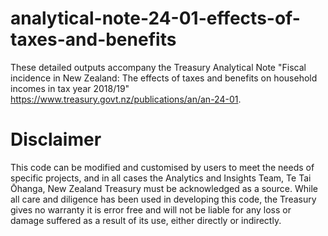 # analytical-note-24-01-effects-of-taxes-and-benefits

These detailed outputs accompany the Treasury Analytical Note "Fiscal incidence in New Zealand: The effects of taxes and benefits on household incomes in tax year 2018/19" https://www.treasury.govt.nz/publications/an/an-24-01.

# Disclaimer

This code can be modified and customised by users to meet the needs of specific projects, and in all cases the Analytics and Insights Team, Te Tai Ōhanga, New Zealand Treasury must be acknowledged as a source. While all care and diligence has been used in developing this code, the Treasury gives no warranty it is error free and will not be liable for any loss or damage suffered as a result of its use, either directly or indirectly.
